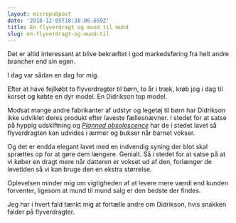 ```yaml
---
layout: micropubpost
date: '2018-12-05T18:38:06.659Z'
title: En flyverdragt og mund til mund
slug: en-flyverdragt-og-mund-til
---
```

Det er altid interessant at blive bekræftet i god markedsføring fra helt andre brancher end sin egen. 

I dag var sådan en dag for mig. 

Efter at have fejlkøbt to flyverdragter til børn, to år i træk, krøb jeg i dag til korset og købte en dyr model. En Didrikson top model.

Modsat mange andre fabrikanter af udstyr og legetøj til børn har Didrikson ikke udviklet deres produkt efter laveste fællesnævner. I stedet for at satse på hyppig udskiftning og *[Planned obsolescence](https://en.wikipedia.org/wiki/Planned_obsolescence)* har de i stedet lavet så flyverdragten kan udvides i ærmer og bukser når barnet vokser. 

Og det er endda elegant lavet med en indvendig syning der blot skal sprættes op for at gøre dem længere. Genialt. Så i stedet for at satse på at vi køber en dragt mere når datteren er vokset ud af den, forlænger de levetiden så vi kan bruge den en ekstra størrelse. 

Oplevelsen minder mig om vigtigheden af at levere mere værdi end kunden forventer, ligesom at mund til mund salg er den bedste der findes. 

Jeg har i hvert fald tænkt mig at fortælle andre om Didrikson, hvis snakken falder på flyverdragter. 
